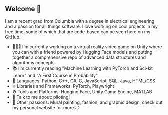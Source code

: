 ## Welcome 🌹

I am a recent grad from Columbia with a degree in electrical engineering and a passion for all things software. I love working on cool projects in my free time, some of which that are code-based can be seen here on my GitHub.

- 👩🏻‍💻 I’m currently working on a virtual reality video game on Unity where you can with a friend powered by Hugging Face models and putting together a comprehensive repo of advanced data structures and algorithms concepts.
- 📚 I’m currently reading "Machine Learning with PyTorch and Sci-kit Learn" and "A First Course in Probability"
- 🪩  Languages: Python, C++, C#, C, JavaScript, SQL, Java, HTML/CSS
- 🔥 Libraries and Frameworks: PyTorch, Playwright
- ⚙️ Tools and Platforms: Hugging Face, Unity Game Engine, MATLAB 
- 💬 Talk to me about: piloting!
- 🎨 Other passions: Mural painting, fashion, and graphic design, check out my personal website for more :D
